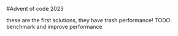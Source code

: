 #Advent of code 2023

these are the first solutions, they have trash performance!
TODO: benchmark and improve performance